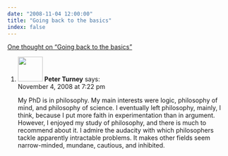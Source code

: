 ```yaml
---
date: "2008-11-04 12:00:00"
title: "Going back to the basics"
index: false
---
```


[One thought on &ldquo;Going back to the basics&rdquo;](/lemire/blog/2008/11-04-going-back-to-the-basics)

<ol class="comment-list">
<li id="comment-50245" class="comment even thread-even depth-1">
<div class="comment-author vcard">
<img alt src="https://secure.gravatar.com/avatar/eb2d858a6ccea692bf677ad2c66623ad?s=56&#038;d=mm&#038;r=g" srcset="https://secure.gravatar.com/avatar/eb2d858a6ccea692bf677ad2c66623ad?s=112&#038;d=mm&#038;r=g 2x" class="avatar avatar-56 photo" height="56" width="56" decoding="async" /> <b class="fn">Peter Turney</b> <span class="says">says:</span> </div>
<div class="comment-metadata"><time datetime="2008-11-04T19:22:53+00:00">November 4, 2008 at 7:22 pm</time></a> </div>
<div class="comment-content">
<p>My PhD is in philosophy. My main interests were logic, philosophy of mind, and philosophy of science. I eventually left philosophy, mainly, I think, because I put more faith in experimentation than in argument. However, I enjoyed my study of philosophy, and there is much to recommend about it. I admire the audacity with which philosophers tackle apparently intractable problems. It makes other fields seem narrow-minded, mundane, cautious, and inhibited.</p>
</div>
</li>
</ol>
